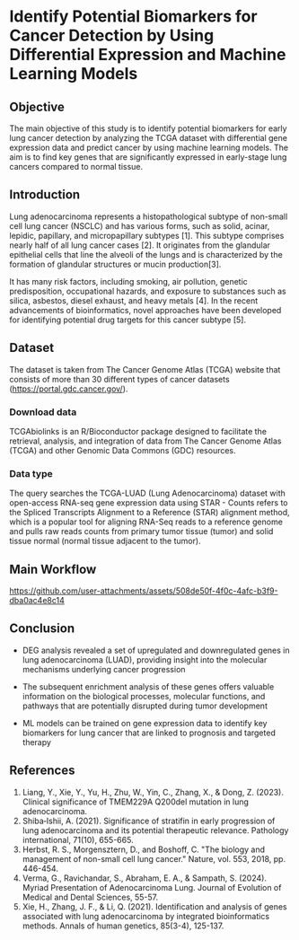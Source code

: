
# Identify Potential Biomarkers for Cancer Detection by Using Differential Expression and Machine Learning Models



## Objective

The main objective of this study is to identify potential  biomarkers for early lung cancer detection by analyzing the TCGA dataset with differential gene expression data and predict cancer by using machine learning models. The aim is to find key genes that are significantly expressed in early-stage lung cancers compared to normal tissue. 


## Introduction

Lung adenocarcinoma represents a histopathological subtype of non-small cell lung cancer (NSCLC) and has various forms, such as solid, acinar, lepidic, papillary, and micropapillary subtypes [1]. This subtype comprises nearly half of all lung cancer cases [2]. It originates from the glandular epithelial cells that line the alveoli of the lungs and is characterized by the formation of glandular structures or mucin production[3].

It has many risk factors, including smoking, air pollution, genetic predisposition, occupational hazards, and exposure to substances such as silica, asbestos, diesel exhaust, and heavy metals [4]. In the recent advancements of bioinformatics, novel approaches have been developed for identifying potential drug targets for this cancer subtype [5].


## Dataset

The dataset is taken from The Cancer Genome Atlas (TCGA) website that consists of more than 30 different types of cancer datasets (https://portal.gdc.cancer.gov/).

### Download data

TCGAbiolinks is an R/Bioconductor package designed to facilitate the retrieval, analysis, and integration of data from The Cancer Genome Atlas (TCGA) and other Genomic Data Commons (GDC) resources.


### Data type

The query searches the  TCGA-LUAD (Lung Adenocarcinoma) dataset with open-access RNA-seq gene expression data using  STAR - Counts refers to the Spliced Transcripts Alignment to a Reference (STAR) alignment method, which is a popular tool for aligning RNA-Seq reads to a reference genome and pulls raw reads counts from primary tumor tissue (tumor) and solid tissue normal (normal tissue adjacent to the tumor). 


## Main Workflow

https://github.com/user-attachments/assets/508de50f-4f0c-4afc-b3f9-dba0ac4e8c14






## Conclusion 

 - DEG analysis revealed a set of upregulated and downregulated genes in lung adenocarcinoma (LUAD), providing insight into the molecular mechanisms underlying cancer progression

 - The subsequent enrichment analysis of these genes offers valuable information on the biological processes, molecular functions, and pathways that are potentially disrupted during tumor development

 - ML models can be trained on gene expression data to  identify key biomarkers for lung cancer that are linked to prognosis and  targeted therapy


## References

1. Liang, Y., Xie, Y., Yu, H., Zhu, W., Yin, C., Zhang, X., & Dong, Z. (2023). Clinical significance of TMEM229A Q200del mutation in lung adenocarcinoma.
2. Shiba‐Ishii, A. (2021). Significance of stratifin in early progression of lung adenocarcinoma and its potential therapeutic relevance. Pathology international, 71(10), 655-665.
3. Herbst, R. S., Morgensztern, D., and Boshoff, C. "The biology and management of non-small cell lung cancer." Nature, vol. 553, 2018, pp. 446-454.
4. Verma, G., Ravichandar, S., Abraham, E. A., & Sampath, S. (2024). Myriad Presentation of Adenocarcinoma Lung. Journal of Evolution of Medical and Dental Sciences, 55-57.
5. Xie, H., Zhang, J. F., & Li, Q. (2021). Identification and analysis of genes associated with lung adenocarcinoma by integrated bioinformatics methods. Annals of human genetics, 85(3-4), 125-137.
